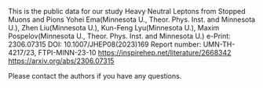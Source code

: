 This is the public data for our study 
Heavy Neutral Leptons from Stopped Muons and Pions
Yohei Ema(Minnesota U., Theor. Phys. Inst. and Minnesota U.), Zhen Liu(Minnesota U.), Kun-Feng Lyu(Minnesota U.), Maxim Pospelov(Minnesota U., Theor. Phys. Inst. and Minnesota U.)
e-Print: 2306.07315
DOI: 10.1007/JHEP08(2023)169
Report number: UMN-TH-4217/23, FTPI-MINN-23-10
https://inspirehep.net/literature/2668342
https://arxiv.org/abs/2306.07315

Please contact the authors if you have any questions. 
